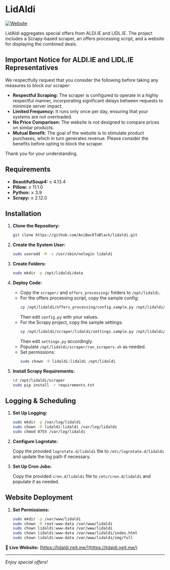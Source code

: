 # LidAldi

[![Website](https://img.shields.io/badge/Live%20Site-Visit-blue)](https://lidaldi.neit.me/)

LidAldi aggregates special offers from ALDI.IE and LIDL.IE. The project includes a Scrapy-based scraper, an offers processing script, and a website for displaying the combined deals.

## Important Notice for ALDI.IE and LIDL.IE Representatives

We respectfully request that you consider the following before taking any measures to block our scraper:

- **Respectful Scraping:** The scraper is configured to operate in a highly respectful manner, incorporating significant delays between requests to minimize server impact.
- **Limited Frequency:** It runs only once per day, ensuring that your systems are not overloaded.
- **No Price Comparison:** The website is not designed to compare prices on similar products.
- **Mutual Benefit:** The goal of the website is to stimulate product purchases, which in turn generates revenue. Please consider the benefits before opting to block the scraper.

Thank you for your understanding.

## Requirements

- **BeautifulSoup4:** ≥ 4.13.4  
- **Pillow:** ≥ 11.1.0  
- **Python:** ≥ 3.9  
- **Scrapy:** ≥ 2.12.0  

## Installation

1. **Clone the Repository:**

   ```bash
   git clone https://github.com/AviBackToBlack/lidaldi.git
   ```

2. **Create the System User:**

   ```bash
   sudo useradd -M -s /usr/sbin/nologin lidaldi
   ```

3. **Create Folders:**

   ```bash
   sudo mkdir -p /opt/lidaldi/data
   ```

4. **Deploy Code:**

   - Copy the `scraper/` and `offers_processing/` folders to `/opt/lidaldi`.
   - For the offers processing script, copy the sample config:
     ```bash
     cp /opt/lidaldi/offers_processing/config.sample.py /opt/lidaldi/offers_processing/config.py
     ```
     Then edit `config.py` with your values.
   - For the Scrapy project, copy the sample settings:
     ```bash
     cp /opt/lidaldi/scraper/lidaldi/settings.sample.py /opt/lidaldi/scraper/lidaldi/settings.py
     ```
     Then edit `settings.py` accordingly.
   - Populate `/opt/lidaldi/scraper/run_scrapers.sh` as needed.
   - Set permissions:
     ```bash
     sudo chown -R lidaldi:lidaldi /opt/lidaldi
     ```
   
5. **Install Scrapy Requirements:**

   ```bash
   cd /opt/lidaldi/scraper
   sudo pip install -r requirements.txt
   ```

## Logging & Scheduling

1. **Set Up Logging:**

   ```bash
   sudo mkdir -p /var/log/lidaldi
   sudo chown -R lidaldi:lidaldi /var/log/lidaldi
   sudo chmod 0755 /var/log/lidaldi
   ```

2. **Configure Logrotate:**

   Copy the provided `logrotate.d/lidaldi` file to `/etc/logrotate.d/lidaldi` and update the log path if necessary.

3. **Set Up Cron Jobs:**

   Copy the provided `cron.d/lidaldi` file to `/etc/cron.d/lidaldi` and populate it as needed.

## Website Deployment

1. **Set Permissions:**

   ```bash
   sudo mkdir -p /var/www/lidaldi
   sudo chown -R root:www-data /var/www/lidaldi
   sudo chown lidaldi:www-data /var/www/lidaldi
   sudo chown lidaldi:www-data /var/www/lidaldi/index.html
   sudo chown lidaldi:www-data /var/www/lidaldi/img/full
   ```

🔗 **Live Website:** [https://lidaldi.neit.me/](https://lidaldi.neit.me/)  

---
*Enjoy special offers!*
